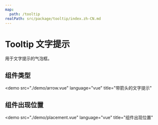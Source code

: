 ```yaml
---
map:
  path: /tooltip
realPath: src/package/tooltip/index.zh-CN.md
---
```


# Tooltip 文字提示

用于文字提示的气泡框。

## 组件类型

<demo src="./demo/arrow.vue"
  language="vue"
  title="带箭头的文字提示"
  >
</demo>

## 组件出现位置

<demo src="./demo/placement.vue"
  language="vue"
  title="组件出现位置"
  >
</demo>
